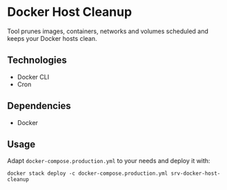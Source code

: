 # Docker Host Cleanup

Tool prunes images, containers, networks and volumes scheduled and keeps your Docker hosts clean.

## Technologies

- Docker CLI
- Cron

## Dependencies

- Docker

## Usage

Adapt `docker-compose.production.yml` to your needs and deploy it with:

```
docker stack deploy -c docker-compose.production.yml srv-docker-host-cleanup
```